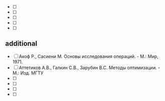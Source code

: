 - [ ] 
- [ ] 
- [ ] 
- [ ] 
- [ ] 

## additional
- [ ] Акоф Р., Сасиени М. Основы исследования операций. - М.: Мир, 1971.
- [ ] Аттетиков А.В., Галкин С.В., Зарубин В.С. Методы оптимизации. - М.: Изд. МГТУ 
- [ ] 
- [ ] 
- [ ] 
- [ ]
